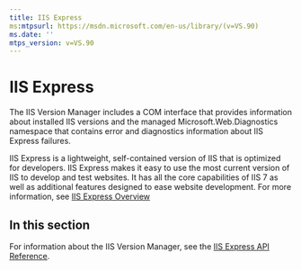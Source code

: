 ```yaml
---
title: IIS Express
ms:mtpsurl: https://msdn.microsoft.com/en-us/library/(v=VS.90)
ms.date: ''
mtps_version: v=VS.90
---
```


# IIS Express

The IIS Version Manager includes a COM interface that provides information about installed IIS versions and the managed Microsoft.Web.Diagnostics namespace that contains error and diagnostics information about IIS Express failures.

IIS Express is a lightweight, self-contained version of IIS that is optimized for developers. IIS Express makes it easy to use the most current version of IIS to develop and test websites. It has all the core capabilities of IIS 7 as well as additional features designed to ease website development. For more information, see [IIS Express Overview](http://go.microsoft.com/?linkid=9747915)

## In this section

For information about the IIS Version Manager, see the [IIS Express API Reference](iis-express-api-reference.md).

